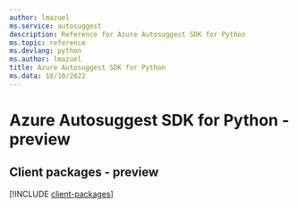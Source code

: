 ```yaml
---
author: lmazuel
ms.service: autosuggest
description: Reference for Azure Autosuggest SDK for Python
ms.topic: reference
ms.devlang: python
ms.author: lmazuel
title: Azure Autosuggest SDK for Python
ms.data: 10/10/2022
---
```

# Azure Autosuggest SDK for Python - preview

## Client packages - preview
[!INCLUDE [client-packages](autosuggest-client-index.md)]
